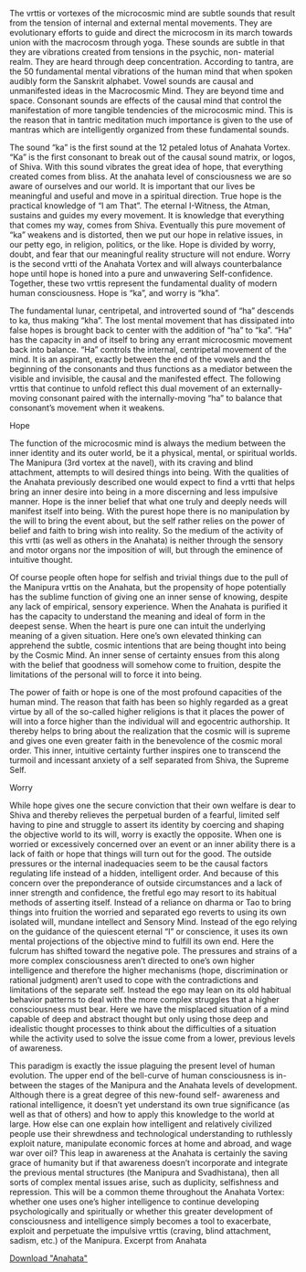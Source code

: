 The vrttis or vortexes of the microcosmic mind are subtle sounds that result from the tension of internal and external mental movements. They are evolutionary efforts to guide and direct the microcosm in its march towards union with the macrocosm through yoga. These sounds are subtle in that they are vibrations created from tensions in the psychic, non- material realm. They are heard through deep concentration. According to tantra, are the 50 fundamental mental vibrations of the human mind that when spoken audibly form the Sanskrit alphabet. Vowel sounds are causal and unmanifested ideas in the Macrocosmic Mind. They are beyond time and space. Consonant sounds are effects of the causal mind that control the manifestation of more tangible tendencies of the microcosmic mind. This is the reason that in tantric meditation much importance is given to the use of mantras which are intelligently organized from these fundamental sounds.

The sound “ka” is the first sound at the 12 petaled lotus of Anahata Vortex. “Ka” is the first consonant to break out of the causal sound matrix, or logos, of Shiva. With this sound vibrates the great idea of hope, that everything created comes from bliss. At the anahata level of consciousness we are so aware of ourselves and our world. It is important that our lives be meaningful and useful and move in a spiritual direction. True hope is the practical knowledge of “I am That”. The eternal I-Witness, the Atman, sustains and guides my every movement. It is knowledge that everything that comes my way, comes from Shiva. Eventually this pure movement of “ka” weakens and is distorted, then we put our hope in relative issues, in our petty ego, in religion, politics, or the like. Hope is divided by worry, doubt, and fear that our meaningful reality structure will not endure. Worry is the second vrtti of the Anahata Vortex and will always counterbalance hope until hope is honed into a pure and unwavering Self-confidence. Together, these two vrttis represent the fundamental duality of modern human consciousness. Hope is “ka”, and worry is “kha”.

The fundamental lunar, centripetal, and introverted sound of “ha” descends to ka, thus making “kha”. The lost mental movement that has dissipated into false hopes is brought back to center with the addition of “ha” to “ka”. “Ha” has the capacity in and of itself to bring any errant microcosmic movement back into balance. “Ha” controls the internal, centripetal movement of the mind. It is an aspirant, exactly between the end of the vowels and the beginning of the consonants and thus functions as a mediator between the visible and invisible, the causal and the manifested effect. The following vrttis that continue to unfold reflect this dual movement of an externally-moving consonant paired with the internally-moving “ha” to balance that consonant’s movement when it weakens.

Hope

The function of the microcosmic mind is always the medium between the inner identity and its outer world, be it a physical, mental, or spiritual worlds. The Manipura (3rd vortex at the navel), with its craving and blind attachment, attempts to will desired things into being. With the qualities of the Anahata previously described one would expect to find a vrtti that helps bring an inner desire into being in a more discerning and less impulsive manner. Hope is the inner belief that what one truly and deeply needs will manifest itself into being. With the purest hope there is no manipulation by the will to bring the event about, but the self rather relies on the power of belief and faith to bring wish into reality. So the medium of the activity of this vrtti (as well as others in the Anahata) is neither through the sensory and motor organs nor the imposition of will, but through the eminence of intuitive thought.

Of course people often hope for selfish and trivial things due to the pull of the Manipura vrttis on the Anahata, but the propensity of hope potentially has the sublime function of giving one an inner sense of knowing, despite any lack of empirical, sensory experience. When the Anahata is purified it has the capacity to understand the meaning and ideal of form in the deepest sense. When the heart is pure one can intuit the underlying meaning of a given situation. Here one’s own elevated thinking can apprehend the subtle, cosmic intentions that are being thought into being by the Cosmic Mind. An inner sense of certainty ensues from this along with the belief that goodness will somehow come to fruition, despite the limitations of the personal will to force it into being.

The power of faith or hope is one of the most profound capacities of the human mind. The reason that faith has been so highly regarded as a great virtue by all of the so-called higher religions is that it places the power of will into a force higher than the individual will and egocentric authorship. It thereby helps to bring about the realization that the cosmic will is supreme and gives one even greater faith in the benevolence of the cosmic moral order. This inner, intuitive certainty further inspires one to transcend the turmoil and incessant anxiety of a self separated from Shiva, the Supreme Self.

Worry

While hope gives one the secure conviction that their own welfare is dear to Shiva and thereby relieves the perpetual burden of a fearful, limited self having to pine and struggle to assert its identity by coercing and shaping the objective world to its will, worry is exactly the opposite. When one is worried or excessively concerned over an event or an inner ability there is a lack of faith or hope that things will turn out for the good. The outside pressures or the internal inadequacies seem to be the causal factors regulating life instead of a hidden, intelligent order. And because of this concern over the preponderance of outside circumstances and a lack of inner strength and confidence, the fretful ego may resort to its habitual methods of asserting itself. Instead of a reliance on dharma or Tao to bring things into fruition the worried and separated ego reverts to using its own isolated will, mundane intellect and Sensory Mind. Instead of the ego relying on the guidance of the quiescent eternal “I” or conscience, it uses its own mental projections of the objective mind to fulfill its own end. Here the fulcrum has shifted toward the negative pole. The pressures and strains of a more complex consciousness aren’t directed to one’s own higher intelligence and therefore the higher mechanisms (hope, discrimination or rational judgment) aren’t used to cope with the contradictions and limitations of the separate self. Instead the ego may lean on its old habitual behavior patterns to deal with the more complex struggles that a higher consciousness must bear. Here we have the misplaced situation of a mind capable of deep and abstract thought but only using those deep and idealistic thought processes to think about the difficulties of a situation while the activity used to solve the issue come from a lower, previous levels of awareness.

This paradigm is exactly the issue plaguing the present level of human evolution. The upper end of the bell-curve of human consciousness is in- between the stages of the Manipura and the Anahata levels of development. Although there is a great degree of this new-found self- awareness and rational intelligence, it doesn’t yet understand its own true significance (as well as that of others) and how to apply this knowledge to the world at large. How else can one explain how intelligent and relatively civilized people use their shrewdness and technological understanding to ruthlessly exploit nature, manipulate economic forces at home and abroad, and wage war over oil? This leap in awareness at the Anahata is certainly the saving grace of humanity but if that awareness doesn’t incorporate and integrate the previous mental structures (the Manipura and Svadhistana), then all sorts of complex mental issues arise, such as duplicity, selfishness and repression. This will be a common theme throughout the Anahata Vortex: whether one uses one’s higher intelligence to continue developing psychologically and spiritually or whether this greater development of consciousness and intelligence simply becomes a tool to exacerbate, exploit and perpetuate the impulsive vrttis (craving, blind attachment, sadism, etc.) of the Manipura.
Excerpt from Anahata

<a href="http://data.elmisterio.org/books/anahata.pdf">Download "Anahata"</a>
